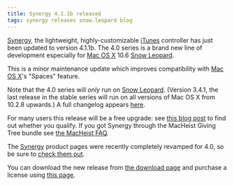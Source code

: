 ```yaml
---
title: Synergy 4.1.1b released
tags: synergy releases snow.leopard blog
---
```


[Synergy](/wiki/Synergy), the lightweight, highly-customizable [iTunes](/wiki/iTunes) controller has just been updated to version 4.1.1b. The 4.0 series is a brand new line of development especially for [Mac OS X](/wiki/Mac_OS_X) 10.6 [Snow Leopard](/wiki/Snow_Leopard).

This is a minor maintenance update which improves compatibility with [Mac OS X](/wiki/Mac_OS_X)'s "Spaces" feature.

Note that the 4.0 series will _only_ run on [Snow Leopard](/wiki/Snow_Leopard). (Version 3.4.1, the last release in the stable series will run on all versions of Mac OS X from 10.2.8 upwards.) A full changelog appears [here](/products/synergy/history).

For many users this release will be a free upgrade: see [this blog post](/blog/synergy-4.0-upgrades) to find out whether you qualify. If you got Synergy through the MacHeist Giving Tree bundle see [the MacHeist FAQ](/blog/frequently-asked-questions-about-synergy-and-macheist).

The [Synergy](/wiki/Synergy) product pages were recently completely revamped for 4.0, so be sure to [check them out](/products/synergy).

You can download the new release from [the download page](/products/synergy/download) and purchase a license using [this page](https://typechecked.net/a/products/synergy-classic/purchase/).
